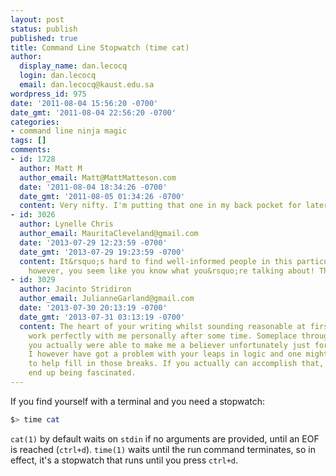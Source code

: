 ```yaml
---
layout: post
status: publish
published: true
title: Command Line Stopwatch (time cat)
author:
  display_name: dan.lecocq
  login: dan.lecocq
  email: dan.lecocq@kaust.edu.sa
wordpress_id: 975
date: '2011-08-04 15:56:20 -0700'
date_gmt: '2011-08-04 22:56:20 -0700'
categories:
- command line ninja magic
tags: []
comments:
- id: 1728
  author: Matt M
  author_email: Matt@MattMatteson.com
  date: '2011-08-04 18:34:26 -0700'
  date_gmt: '2011-08-05 01:34:26 -0700'
  content: Very nifty. I'm putting that one in my back pocket for later.
- id: 3026
  author: Lynelle Chris
  author_email: MauritaCleveland@gmail.com
  date: '2013-07-29 12:23:59 -0700'
  date_gmt: '2013-07-29 19:23:59 -0700'
  content: It&rsquo;s hard to find well-informed people in this particular topic,
    however, you seem like you know what you&rsquo;re talking about! Thanks
- id: 3029
  author: Jacinto Stridiron
  author_email: JulianneGarland@gmail.com
  date: '2013-07-30 20:13:19 -0700'
  date_gmt: '2013-07-31 03:13:19 -0700'
  content: The heart of your writing whilst sounding reasonable at first, did not
    work perfectly with me personally after some time. Someplace throughout the paragraphs
    you actually were able to make me a believer unfortunately just for a short while.
    I however have got a problem with your leaps in logic and one might do nicely
    to help fill in those breaks. If you actually can accomplish that, I will undoubtedly
    end up being fascinated.
---
```

If you find yourself with a terminal and you need a stopwatch:

```bash
$> time cat
```

`cat(1)` by default waits on `stdin` if no arguments are provided, until an EOF is reached (`ctrl+d`). `time(1)` waits until the run command terminates, so in effect, it's a stopwatch that runs until you press `ctrl+d`.

